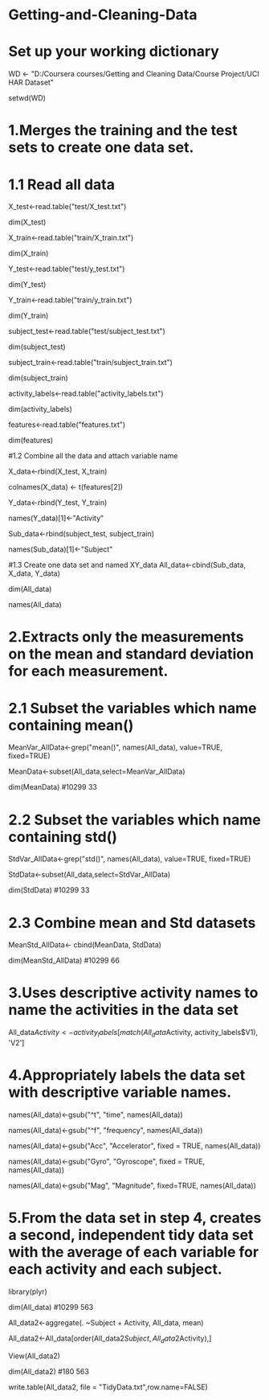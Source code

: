 # Getting-and-Cleaning-Data
# Set up your working dictionary
WD <- "D:/Coursera courses/Getting and Cleaning Data/Course Project/UCI HAR Dataset"

setwd(WD)

# 1.Merges the training and the test sets to create one data set.
# 1.1 Read all data

X_test<-read.table("test/X_test.txt")

dim(X_test) 

X_train<-read.table("train/X_train.txt")

dim(X_train) 

Y_test<-read.table("test/y_test.txt")

dim(Y_test) 

Y_train<-read.table("train/y_train.txt")

dim(Y_train) 

subject_test<-read.table("test/subject_test.txt")

dim(subject_test) 

subject_train<-read.table("train/subject_train.txt")

dim(subject_train) 

activity_labels<-read.table("activity_labels.txt")

dim(activity_labels) 

features<-read.table("features.txt")

dim(features) 

#1.2 Combine all the data and attach variable name

X_data<-rbind(X_test, X_train)

colnames(X_data) <- t(features[2])

Y_data<-rbind(Y_test, Y_train)

names(Y_data)[1]<-"Activity"

Sub_data<-rbind(subject_test, subject_train)

names(Sub_data)[1]<-"Subject"


#1.3 Create one data set and named XY_data
All_data<-cbind(Sub_data, X_data, Y_data)

dim(All_data)

names(All_data)

# 2.Extracts only the measurements on the mean and standard deviation for each measurement. 
# 2.1 Subset the variables which name containing mean()
MeanVar_AllData<-grep("mean()", names(All_data), value=TRUE, fixed=TRUE)

MeanData<-subset(All_data,select=MeanVar_AllData)

dim(MeanData) #10299 33

# 2.2 Subset the variables which name containing std()
StdVar_AllData<-grep("std()", names(All_data), value=TRUE, fixed=TRUE)

StdData<-subset(All_data,select=StdVar_AllData)

dim(StdData) #10299 33

# 2.3 Combine mean and Std datasets
MeanStd_AllData<- cbind(MeanData, StdData)

dim(MeanStd_AllData) #10299 66


# 3.Uses descriptive activity names to name the activities in the data set
All_data$Activity<-activity_labels[match(All_data$Activity, activity_labels$V1), 'V2']

# 4.Appropriately labels the data set with descriptive variable names. 
names(All_data)<-gsub("^t", "time", names(All_data))

names(All_data)<-gsub("^f", "frequency", names(All_data))

names(All_data)<-gsub("Acc", "Accelerator", fixed = TRUE, names(All_data))

names(All_data)<-gsub("Gyro", "Gyroscope", fixed = TRUE, names(All_data))

names(All_data)<-gsub("Mag", "Magnitude", fixed=TRUE, names(All_data))

# 5.From the data set in step 4, creates a second, independent tidy data set with the average of each variable for each activity and each subject.

library(plyr)

dim(All_data) #10299 563

All_data2<-aggregate(. ~Subject + Activity, All_data, mean)

All_data2<-All_data[order(All_data2$Subject,All_data2$Activity),]

View(All_data2)

dim(All_data2) #180 563

write.table(All_data2, file = "TidyData.txt",row.name=FALSE)




